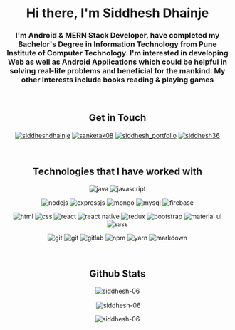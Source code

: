 <h1 align="center">Hi there, I'm Siddhesh Dhainje</h1>
<h3 align="center">I'm Android & MERN Stack Developer, have completed my Bachelor's Degree in Information Technology from Pune Institute of Computer Technology. I'm interested in developing Web as well as Android Applications which could be helpful in solving real-life problems and beneficial for the mankind. My other interests include books reading & playing games</h3>

<br>
<h2 align="center">Get in Touch</h2>
<p align="center">
<a href="https://www.linkedin.com/in/siddheshdhainje/" target="blank"><img align="center" src="https://img.shields.io/badge/linkedin-%230A66C2.svg?&style=for-the-badge&logo=linkedin&logoColor=white" alt="siddheshdhainje" /></a>
<a href="mailto:siddheshdhainje2001@gmail.com" target="blank"><img align="center" src="https://img.shields.io/badge/gmail-%23EA4335.svg?&style=for-the-badge&logo=gmail&logoColor=white" alt="sanketak08" /></a>
<a href="https://siddheshdhainje.me/" target="blank"><img align="center" src="https://img.shields.io/badge/Portfolio-%23000000.svg?style=for-the-badge&logo=firefox&logoColor=#FF7139" alt="siddhesh_portfolio" /></a>
<a href="https://leetcode.com/siddhesh36/" target="blank"><img align="center" src="https://img.shields.io/badge/leetcode-%23FFA116.svg?&style=for-the-badge&logo=leetcode&logoColor=black" alt="siddhesh36" /></a>
</p>

<br>
<h2 align="center">Technologies that I have worked with</h2>
<p align="center"> 
<img src="https://img.shields.io/badge/java-%23007396.svg?&style=for-the-badge&logo=java&logoColor=white" alt="java"/>
<img src="https://img.shields.io/badge/javascript-%23F7DF1E.svg?&style=for-the-badge&logo=javascript&logoColor=black" alt="javascript"/>
</p>

<p align="center"> 
<img src="https://img.shields.io/badge/node.js-%23339933.svg?&style=for-the-badge&logo=node.js&logoColor=white" alt="nodejs"/>
<img src="https://img.shields.io/badge/express-%23000000.svg?&style=for-the-badge&logo=express&logoColor=white" alt="expressjs"/>
<img src="https://img.shields.io/badge/mongodb-%2347A248.svg?&style=for-the-badge&logo=mongodb&logoColor=white" alt="mongo"/>
<img src="https://img.shields.io/badge/mysql-%234479A1.svg?&style=for-the-badge&logo=mysql&logoColor=white" alt="mysql"/>
<img src="https://img.shields.io/badge/firebase-%23FFCA28.svg?&style=for-the-badge&logo=firebase&logoColor=black" alt="firebase"/>
</p>

<p align="center"> 
<img src="https://img.shields.io/badge/html5-%23E34F26.svg?&style=for-the-badge&logo=html5&logoColor=white" alt="html"/>
<img src="https://img.shields.io/badge/css3-%231572B6.svg?&style=for-the-badge&logo=css3&logoColor=white" alt="css"/>
<img src="https://img.shields.io/badge/react-%2361DAFB.svg?&style=for-the-badge&logo=react&logoColor=black" alt="react"/>
<img src="https://img.shields.io/badge/react_native-%2320232a.svg?style=for-the-badge&logo=react&logoColor=%2361DAFB" alt="react native"/>
<img src="https://img.shields.io/badge/redux-%23764ABC.svg?&style=for-the-badge&logo=redux&logoColor=white" alt="redux"/>
<img src="https://img.shields.io/badge/bootstrap-%23563D7C.svg?style=for-the-badge&logo=bootstrap&logoColor=white" alt="bootstrap"/>
<img src="https://img.shields.io/badge/material--ui-%230081CB.svg?&style=for-the-badge&logo=material-ui&logoColor=white" alt="material ui"/>
<img src="https://img.shields.io/badge/sass-%23CC6699.svg?&style=for-the-badge&logo=sass&logoColor=white" alt="sass"/>
</p>

<p align="center"> 
<img src="https://img.shields.io/badge/git-%23F05033.svg?style=for-the-badge&logo=git&logoColor=white" alt="git"/>
<img src="https://img.shields.io/badge/github-%23121011.svg?style=for-the-badge&logo=github&logoColor=white" alt="git"/>
<img src="https://img.shields.io/badge/gitlab-%23181717.svg?style=for-the-badge&logo=gitlab&logoColor=white" alt="gitlab"/>
<img src="https://img.shields.io/badge/NPM-%23000000.svg?style=for-the-badge&logo=npm&logoColor=white" alt="npm"/>
<img src="https://img.shields.io/badge/yarn-%232C8EBB.svg?style=for-the-badge&logo=yarn&logoColor=white" alt="yarn"/>
<img src="https://img.shields.io/badge/markdown-%23000000.svg?style=for-the-badge&logo=markdown&logoColor=white" alt="markdown"/>
</p>

<br>
<h2 align="center">Github Stats</h2>
<div align="center"> <p align="center"><img align="center" src="https://github-readme-stats.vercel.app/api/top-langs?username=siddhesh-06&show_icons=true&locale=en&layout=compact&theme=tokyonight" alt="siddhesh-06" /></p>
<p align="center">&nbsp;<img align="center" src="https://github-readme-stats.vercel.app/api?username=siddhesh-06&show_icons=true&locale=en&theme=tokyonight" alt="siddhesh-06" /></p><div/>

<p align="center"><img align="center" src="https://github-readme-streak-stats.herokuapp.com/?user=siddhesh-06&theme=tokyonight" alt="siddhesh-06" /></p>
